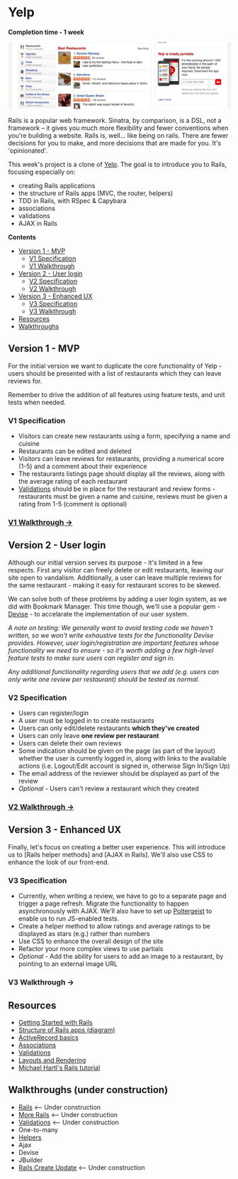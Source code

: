 # Yelp

**Completion time - 1 week**

![Yelp screenshot](images/yelp.jpg)

Rails is a popular web framework. Sinatra, by comparison, is a DSL, not a framework – it gives you much more flexibility and fewer conventions when you're building a website. Rails is, well... like being on rails. There are fewer decisions for you to make, and more decisions that are made for you. It's 'opinionated'.

This week's project is a clone of [Yelp](http://www.yelp.co.uk). The goal is to introduce you to Rails, focusing especially on:

* creating Rails applications
* the structure of Rails apps (MVC, the router, helpers)
* TDD in Rails, with RSpec & Capybara
* associations
* validations
* AJAX in Rails

**Contents**
- [Version 1 - MVP](#version-1---mvp)
    - [V1 Specification](#v1-specification)
    - [V1 Walkthrough](#v1-walkthrough)
- [Version 2 - User login](#version-2---user-login)
    - [V2 Specification](#v2-specification)
    - [V2 Walkthrough](#v2-walkthrough)
- [Version 3 - Enhanced UX](#version-3---enhanced-ux)
    - [V3 Specification](#v3-specification)
    - [V3 Walkthrough](#v3-walkthrough)
- [Resources](#resources)
- [Walkthroughs](#walkthroughs-under-construction)


## Version 1 - MVP

For the initial version we want to duplicate the core functionality of Yelp - users should be presented with a list of restaurants which they can leave reviews for.

Remember to drive the addition of all features using feature tests, and unit tests when needed.

### V1 Specification

- Visitors can create new restaurants using a form, specifying a name and cuisine
- Restaurants can be edited and deleted
- Visitors can leave reviews for restaurants, providing a numerical score (1-5) and a comment about their experience
- The restaurants listings page should display all the reviews, along with the average rating of each restaurant
- [Validations](https://github.com/makersacademy/Walkthroughs/blob/master/validations.md) should be in place for the restaurant and review forms - restaurants must be given a name and cuisine, reviews must be given a rating from 1-5 (comment is optional)

### [V1 Walkthrough →](yelpv1.md)

## Version 2 - User login

Although our initial version serves its purpose - it's limited in a few respects. First any visitor can freely delete or edit restaurants, leaving our site open to vandalism. Additionally, a user can leave multiple reviews for the same restaurant - making it easy for restaurant scores to be skewed.

We can solve both of these problems by adding a user login system, as we did with Bookmark Manager. This time though, we'll use a popular gem - [Devise](https://github.com/makersacademy/Walkthroughs/blob/master/devise.md) - to accelarate the implementation of our user system.

*A note on testing: We generally want to avoid testing code we haven't written, so we won't write exhaustive tests for the functionality Devise provides. However, user login/registration are important features whose functionality we need to ensure - so it's worth adding a few high-level feature tests to make sure users can register and sign in.*

*Any additional functionality regarding users that we add (e.g. users can only write one review per restaurant) should be tested as normal*.


### V2 Specification

* Users can register/login
* A user must be logged in to create restaurants
* Users can only edit/delete restaurants **which they've created**
* Users can only leave **one review per restaurant**
* Users can delete their own reviews
* Some indication should be given on the page (as part of the layout) whether the user is currently logged in, along with links to the available actions (i.e. Logout/Edit account is signed in, otherwise Sign In/Sign Up)
* The email address of the reviewer should be displayed as part of the review
* *Optional* - Users can't review a restaurant which they created

### [V2 Walkthrough →](yelpv2.md)

## Version 3 - Enhanced UX

Finally, let's focus on creating a better user experience. This will introduce us to [Rails helper methods] and [AJAX in Rails]. We'll also use CSS to enhance the look of our front-end.

### V3 Specification

* Currently, when writing a review, we have to go to a separate page and trigger a page refresh. Migrate the functionality to happen asynchronously with AJAX. We'll also have to set up [Poltergeist](https://github.com/teampoltergeist/poltergeist) to enable us to run JS-enabled tests.
* Create a helper method to allow ratings and average ratings to be displayed as stars (e.g.) rather than numbers
* Use CSS to enhance the overall design of the site
* Refactor your more complex views to use partials
* *Optional* - Add the ability for users to add an image to a restaurant, by pointing to an external image URL

### V3 Walkthrough →


## Resources

* [Getting Started with Rails](http://guides.rubyonrails.org/getting_started.html)
* [Structure of Rails apps (diagram)](http://images.thoughtbot.com/ember-rails-terminology-differences/rails.png)
* [ActiveRecord basics](http://guides.rubyonrails.org/active_record_basics.html)
* [Associations](http://guides.rubyonrails.org/association_basics.html)
* [Validations](http://guides.rubyonrails.org/active_record_validations.html)
* [Layouts and Rendering](http://guides.rubyonrails.org/layouts_and_rendering.html)
* [Michael Hartl's Rails tutorial](http://www.railstutorial.org/)


## Walkthroughs (under construction)

* [Rails](https://github.com/makersacademy/Walkthroughs/blob/master/rails.md) <-- Under construction
* [More Rails](https://github.com/makersacademy/Walkthroughs/blob/master/more_rails.md) <-- Under construction
* [Validations](https://github.com/makersacademy/Walkthroughs/blob/master/validations.md) <-- Under construction
* One-to-many
* [Helpers](https://github.com/makersacademy/Walkthroughs/blob/master/helpers.md)
* Ajax
* Devise
* JBuilder
* [Rails Create Update](https://github.com/makersacademy/Walkthroughs/blob/master/rails_create_update.md)  <-- Under construction

